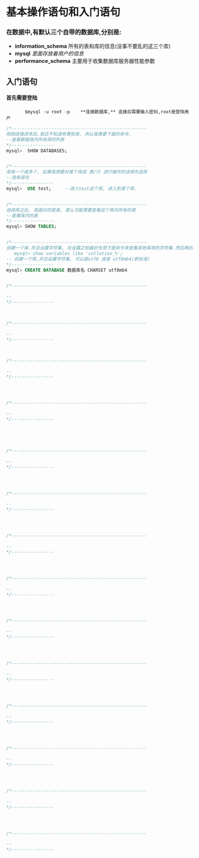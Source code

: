 # 基本操作语句和入门语句

### 在数据中,有默认三个自带的数据库,分别是:

* **information\_schema**      所有的表和库的信息\(没事不要乱的这三个库\)
* **mysql**                               _里面存放着用户的信息_
* **performance\_schema**    主要用于收集数据库服务器性能参数

## 入门语句

#### 首先需要登陆

           $mysql -u root -p    **连接数据库,** 连接后需要输入密码,root是登陆用户

```sql
/*---------------------------------------------------
刚刚连接进来后,我还不知道有哪些库, 所以我需要下面的命令.
--查看数据库内所有库的列表
*/----------------
mysql>  SHOW DATABASES;


/*---------------------------------------------------
库有一个或多个, 如果我想要对某个库或 表/行 进行操作的话得先选库
--选库语句
*/----------------
mysql>  USE test;     --进入test这个库, 进入到某个库. 


/*---------------------------------------------------
选择库之后, 我面对的是表, 那么可能需要查看这个库内所有的表
--查看库内的表
*/----------------
mysql> SHOW TABLES;


/*---------------------------------------------------
创建一个库.并且设置字符集, 在设置之前最好先用下面命令来查看其他库用的字符集.然后再创建.
   mysql> show variables like 'collation_%'; 
-- 创建一个库,并且设置字符集, 可以是utf8 或者 utf8mb4(新标准)
*/----------------
mysql> CREATE DATABASE 数据库名 CHARSET utf8mb4


/*---------------------------------------------------

--
*/----------------



/*---------------------------------------------------

--
*/----------------



/*---------------------------------------------------

--
*/----------------




/*---------------------------------------------------

--
*/----------------





/*---------------------------------------------------

--
*/----------------




/*---------------------------------------------------

--
*/----------------




/*---------------------------------------------------

--
*/----------------




/*---------------------------------------------------

--
*/----------------




/*---------------------------------------------------

--
*/----------------




/*---------------------------------------------------

--
*/----------------




/*---------------------------------------------------

--
*/----------------




/*---------------------------------------------------

--
*/----------------




/*---------------------------------------------------

--
*/----------------




/*---------------------------------------------------

--
*/----------------

```































